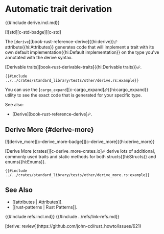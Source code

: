 # Automatic trait derivation

{{#include derive.incl.md}}

[![std][c-std-badge]][c-std]

The [`derive`][book-rust-reference-derive]{{hi:derive}}⮳ attribute{{hi:Attributes}} generates code that will implement a trait with its own default implementation{{hi:Default implementation}} on the type you've annotated with the derive syntax.

[Derivable traits][book-rust-derivable-traits]{{hi:Derivable traits}}⮳.

```rust,editable,editable
{{#include ../../crates/standard_library/tests/other/derive.rs:example}}
```

You can use the [`cargo_expand`][c-cargo_expand]⮳{{hi:cargo_expand}} utility to see the exact code that is generated for your specific type.

See also:

- [Derive][book-rust-reference-derive]⮳.

## Derive More {#derive-more}

[![derive_more][c-derive_more-badge]][c-derive_more]{{hi:derive_more}}

[Derive More (crates)][c-derive_more-crates.io]⮳ derive lots of additional, commonly used traits and static methods for both structs{{hi:Structs}} and enums{{hi:Enums}}.

```rust,editable,noplayground
{{#include ../../crates/standard_library/tests/other/derive_more.rs:example}}
```

## See Also

- [[attributes | Attributes]].
- [[rust-patterns | Rust Patterns]].

{{#include refs.incl.md}}
{{#include ../refs/link-refs.md}}

<div class="hidden">
[derive: review](https://github.com/john-cd/rust_howto/issues/621)
</div>
